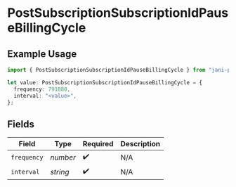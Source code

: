 # PostSubscriptionSubscriptionIdPauseBillingCycle

## Example Usage

```typescript
import { PostSubscriptionSubscriptionIdPauseBillingCycle } from "jani-payments/models/operations";

let value: PostSubscriptionSubscriptionIdPauseBillingCycle = {
  frequency: 791880,
  interval: "<value>",
};
```

## Fields

| Field              | Type               | Required           | Description        |
| ------------------ | ------------------ | ------------------ | ------------------ |
| `frequency`        | *number*           | :heavy_check_mark: | N/A                |
| `interval`         | *string*           | :heavy_check_mark: | N/A                |